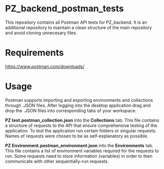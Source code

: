 # PZ_backend_postman_tests
This repository contains all Postman API tests for PZ_backend. It is an additional repository to maintain a clean structure of the main repository and avoid cloning unnecesary files.
# Requirements 
https://www.postman.com/downloads/
# Usage
Postman supports importing and exporting environments and collections through .JSON files.
After logging into the desktop application drag and drop the .JSON files into corresponding tabs of your workspace.

**PZ test.postman_collection.json** into the **Collections** tab.
This file contains a structure of requests to the API that ensure comprehensive testing of the application. To test the application run certain folders or singular requests.
Names of requests were chosen to be as self-explanatory as possible.


**PZ Environment.postman_environment.json** into the **Environments** tab.
This file contains a list of environment variables required for the requests to run. Some requests need to store 
information (variables) in order to then communicate with other sequentially-run requests.
